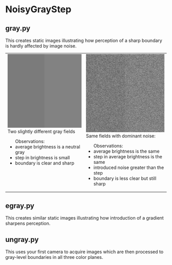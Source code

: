# NoisyGrayStep

## gray.py
This creates static images illustrating how perception
of a sharp boundary is hardly affected by image noise.

<table><tr><td valign="top">
<img src="https://github.com/jlettvin/NoisyGrayStep/blob/master/CleanGrayStep.png">
</img>
<br />Two slightly different gray fields
<br />
<ul>
<lh>Observations:</lh>
<li>average brightness is a neutral gray</li>
<li>step in brightness is small</li>
<li>boundary is clear and sharp</li>
</ul>
</td><td valign="top">
<img src="https://github.com/jlettvin/NoisyGrayStep/blob/master/NoisyGrayStep.png">
</img>
<br />Same fields with dominant noise:
<br />
<ul>
<lh>Observations:</lh>
<li>average brightness is the same</li>
<li>step in average brightness is the same</li>
<li>introduced noise greater than the step</li>
<li>boundary is less clear but still sharp</li>
</ul>
</td></tr></table>

## egray.py
This creates similar static images illustrating how
introduction of a gradient sharpens perception.

## ungray.py
This uses your first camera to acquire images which are then
processed to gray-level boundaries in all three color planes.
